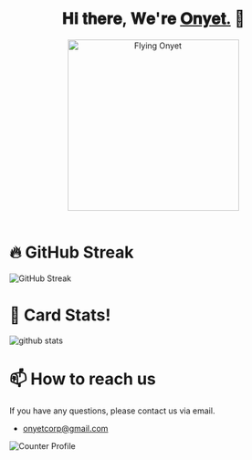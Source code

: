 <div align="center">
  <h1>𝐇𝐢 𝐭𝐡𝐞𝐫𝐞, 𝐖𝐞'𝐫𝐞 <a href="https://onyet.github.io" target="_blank">𝐎𝐧𝐲𝐞𝐭.</a> 🙊</h1>
  <img src="g6293.png" alt="Flying Onyet" width="300"/>
</div>
<br>

# 🔥 GitHub Streak

![GitHub Streak](http://github-readme-streak-stats.herokuapp.com?user=onyet&theme=dracula)

# 🥽 Card Stats!

![github stats](https://github-readme-stats.vercel.app/api?username=onyet&show_icons=true&theme=dracula)

# 📫 How to reach us

If you have any questions, please contact us via email.

- [onyetcorp@gmail.com](mailto:onyetcorp@gmail.com)

![Counter Profile](https://komarev.com/ghpvc/?username=onyet&color=ff69b4)
